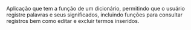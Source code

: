 Aplicação que tem a função de um dicionário, permitindo que o usuário registre palavras e seus significados, incluindo funções para consultar registros bem como editar e excluir termos inseridos.
